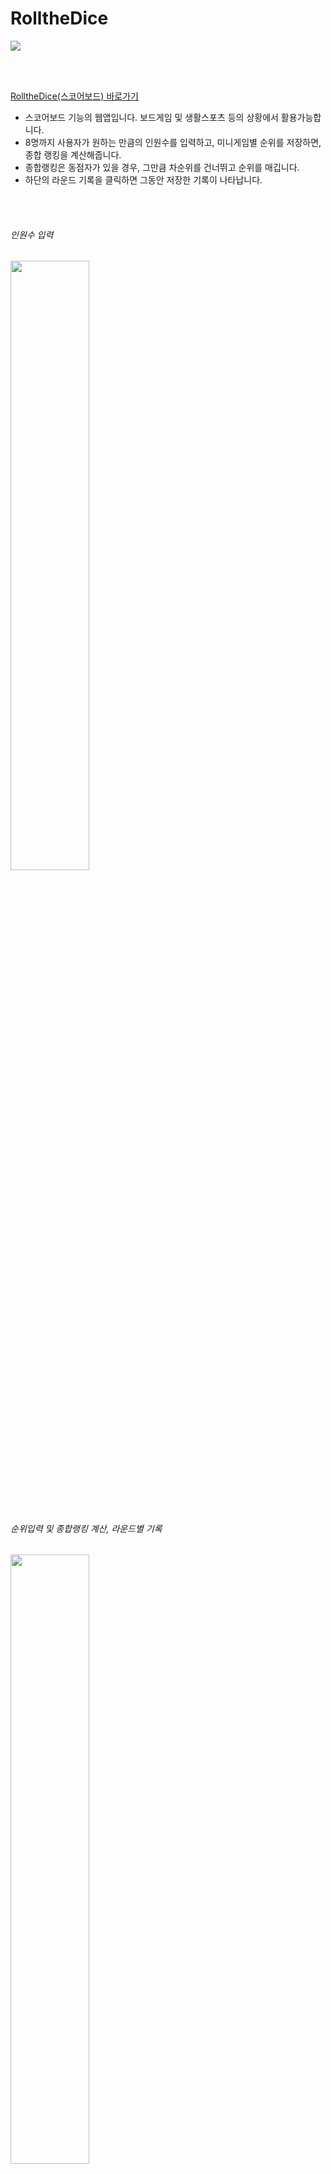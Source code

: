 # RolltheDice
<img src="https://img.shields.io/badge/JavaScript-F7DF1E?style=flat&logo=JavaScript&logoColor=white"/>

<br/><br/>

[RolltheDice(스코어보드) 바로가기](https://woot9009.github.io/RolltheDice/)

- 스코어보드 기능의 웹앱입니다. 보드게임 및 생활스포츠 등의 상황에서 활용가능합니다.
- 8명까지 사용자가 원하는 만큼의 인원수를 입력하고, 미니게임별 순위를 저장하면, 종합 랭킹을 계산해줍니다.
- 종합랭킹은 동점자가 있을 경우, 그만큼 차순위를 건너뛰고 순위를 매깁니다.
- 하단의 라운드 기록을 클릭하면 그동안 저장한 기록이 나타납니다.

<br/><br/>
###### 인원수 입력
<img src="https://github.com/Woot9009/RolltheDice/assets/128044785/3e0ed8cf-3702-433a-a6c4-ba3ec11c7fa2" width=50% height=auto/>

<br/><br/>
###### 순위입력 및 종합랭킹 계산, 라운드별 기록
<img src="https://github.com/Woot9009/RolltheDice/assets/128044785/de60aecf-a19e-467e-9f7d-db901c489d55" width=50% height=auto/>


<br/><br/>

#### <만들며 어려웠던 점과 해결방법>
<br/>
❔: 종합랭킹의 동점자처리. (sort기능만을 사용해서 배열을 정렬하고, 배열의 인덱스를 이용해 랭킹을 매기면 동점자처리가 안되고 순차적으로 순위가 매겨짐)
<br/><br/>

❗: 동점자처리를 할 별도의 순위변수를 설정하고, if문을 활용해 동점자가 없는 일반적인 경우 순위변수는 1씩 증가, 동점자가 있을 경우 동점자의 수만큼 순위변수가 증가하도록 설정.
___

❔: 순위 입력란이 공백인 상태에서 점수입력 버튼을 누르면 null값이 전달되면서 에러.(숫자정규표현식으로는 문자 등의 입력에러는 방지가능하나, null값 입력에러를 막을 수 없었음.)

❗: 우선 점수입력 버튼을 비활성화상태로 기본값 설정. forEach를 이용해 모든 순위입력란이 공백이 아니면 점수입력 버튼이 활성화 되도록 함수선언. 이 함수를 addEventListener로 input값이 변경될 때마다 호출.
___

❔: 라운드기록의 css를 height:auto;로 설정하면 슬라이드 애니메이션 적용이 안되고 기록이 단순히 보이고 안보이는 기능만 구현.

❗: 슬라이드를 접은 상태에서의 height:0;은 자바스크립트가 계산을 하지만, 슬라이드를 펼친 상태의 height:auto;는 정확한 값을 계산하지 못해 transition이 적용이 안됨.
이럴땐 접은 상태는 max-height:0;, 펼친 상태는 max-height:100vh;로 설정하면 transition이 적용되면서 슬라이드 애니매이션 구현 가능.

<br/><br/>

##### <추후 개선점>
- 모바일 환경에서 너무 많은 인원과 너무 긴 이름을 입력시, 라운드 기록의 가시성이 떨어짐.(새로운 레이아웃 고민)
- 데이터베이스를 활용하지 않다보니 중간에 새로고침할 경우 기록이 날아감.(백엔드 추가 필요 or 로컬스토리지 활용)
